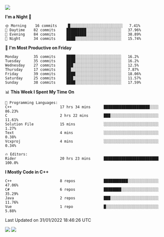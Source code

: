 ![](https://komarev.com/ghpvc/?username=lilpidgey&color=red)
<!--START_SECTION:waka-->
**I'm a Night 🦉** 

```text
🌞 Morning    16 commits     █░░░░░░░░░░░░░░░░░░░░░░░░   7.41% 
🌆 Daytime    82 commits     █████████░░░░░░░░░░░░░░░░   37.96% 
🌃 Evening    84 commits     █████████░░░░░░░░░░░░░░░░   38.89% 
🌙 Night      34 commits     ████░░░░░░░░░░░░░░░░░░░░░   15.74%

```
📅 **I'm Most Productive on Friday** 

```text
Monday       35 commits     ████░░░░░░░░░░░░░░░░░░░░░   16.2% 
Tuesday      35 commits     ████░░░░░░░░░░░░░░░░░░░░░   16.2% 
Wednesday    27 commits     ███░░░░░░░░░░░░░░░░░░░░░░   12.5% 
Thursday     17 commits     ██░░░░░░░░░░░░░░░░░░░░░░░   7.87% 
Friday       39 commits     ████░░░░░░░░░░░░░░░░░░░░░   18.06% 
Saturday     25 commits     ███░░░░░░░░░░░░░░░░░░░░░░   11.57% 
Sunday       38 commits     ████░░░░░░░░░░░░░░░░░░░░░   17.59%

```


📊 **This Week I Spent My Time On** 

```text
💬 Programming Languages: 
C++                      17 hrs 34 mins      █████████████████████░░░░   86.23% 
C                        2 hrs 22 mins       ███░░░░░░░░░░░░░░░░░░░░░░   11.61% 
Solution File            15 mins             ░░░░░░░░░░░░░░░░░░░░░░░░░   1.27% 
Text                     4 mins              ░░░░░░░░░░░░░░░░░░░░░░░░░   0.38% 
Vcxproj                  4 mins              ░░░░░░░░░░░░░░░░░░░░░░░░░   0.34%

🔥 Editors: 
Rider                    20 hrs 23 mins      █████████████████████████   100.0%

```

**I Mostly Code in C++** 

```text
C++                      8 repos             ███████████░░░░░░░░░░░░░░   47.06% 
C#                       6 repos             ████████░░░░░░░░░░░░░░░░░   35.29% 
Java                     2 repos             ███░░░░░░░░░░░░░░░░░░░░░░   11.76% 
Vue                      1 repo              █░░░░░░░░░░░░░░░░░░░░░░░░   5.88%

```



 Last Updated on 31/01/2022 18:46:26 UTC
<!--END_SECTION:waka-->
![](https://hit.yhype.me/github/profile?user_id=42968544)
![](https://komarev.com/ghpvc/?lilpidgey)
